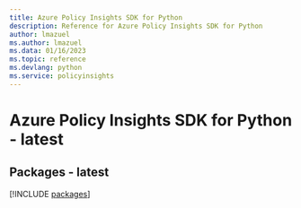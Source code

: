 ```yaml
---
title: Azure Policy Insights SDK for Python
description: Reference for Azure Policy Insights SDK for Python
author: lmazuel
ms.author: lmazuel
ms.data: 01/16/2023
ms.topic: reference
ms.devlang: python
ms.service: policyinsights
---
```

# Azure Policy Insights SDK for Python - latest
## Packages - latest
[!INCLUDE [packages](policy-insights-index.md)]